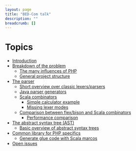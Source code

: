 ```yaml
---
layout: page
title: "BED-Com talk"
description: ""
breadcrumb: []
---
```


# Topics

* [Introduction](talk/introduction.html)
* [Breakdown of the problem](talk/breakdown.html)
  * [The many influences of PHP](talk/php_influences.html)
  * [General project structure](talk/project_structure.html)
* [The parser](talk/parser.html)
  * [Short overview over classic lexers/parsers](talk/classic_parsers.html)
  * [Java parser generators](talk/java_parser_generators.html)
  * [Scala combinators](talk/scala_combinators.html)
    * [Simple calculator example](talk/scala_calculator_example.html)
    * [Missing lexer modes]()
  * [Comparison between flex/bison and Scala combinators]()
    * [Performance comparison]()
* [The abstract syntax tree (AST)]()
  * [Basic overview of abstract syntax trees]()
* [Common library for PHP specifics]()
  * [Generate glue code with Scala marcos]()
* [Open issues]()